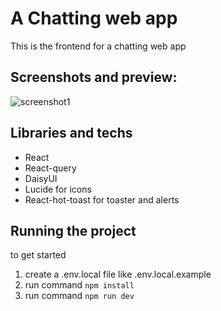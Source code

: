 # A Chatting web app
This is the frontend for a chatting web app

## Screenshots and preview:
![screenshot1](https://github.com/NoorEid17/chat-app/assets/52053507/5064bc5c-a421-4076-b53b-f81842b3a858)


## Libraries and techs
- React
- React-query
- DaisyUI
- Lucide for icons
- React-hot-toast for toaster and alerts

## Running the project
to get started 
1. create a .env.local file like .env.local.example
2. run command ```npm install```
3. run command ```npm run dev```